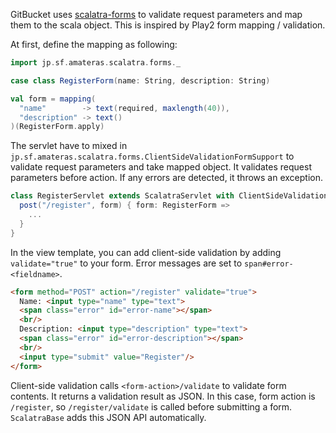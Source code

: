 GitBucket uses [scalatra-forms](https://github.com/takezoe/scalatra-forms) to validate request parameters and map them to the scala object. This is inspired by Play2 form mapping / validation.

At first, define the mapping as following:

```scala
import jp.sf.amateras.scalatra.forms._

case class RegisterForm(name: String, description: String)

val form = mapping(
  "name"        -> text(required, maxlength(40)), 
  "description" -> text()
)(RegisterForm.apply)
```

The servlet have to mixed in ```jp.sf.amateras.scalatra.forms.ClientSideValidationFormSupport``` to validate request parameters and take mapped object. It validates request parameters before action. If any errors are detected, it throws an exception.

```scala
class RegisterServlet extends ScalatraServlet with ClientSideValidationFormSupport {
  post("/register", form) { form: RegisterForm =>
    ...
  }
}
```

In the view template, you can add client-side validation by adding ```validate="true"``` to your form. Error messages are set to ```span#error-<fieldname>```.

```html
<form method="POST" action="/register" validate="true">
  Name: <input type="name" type="text">
  <span class="error" id="error-name"></span>
  <br/>
  Description: <input type="description" type="text">
  <span class="error" id="error-description"></span>
  <br/>
  <input type="submit" value="Register"/>
</form>
```

Client-side validation calls ```<form-action>/validate``` to validate form contents. It returns a validation result as JSON. In this case, form action is ```/register```, so ```/register/validate``` is called before submitting a form. ```ScalatraBase``` adds this JSON API automatically.